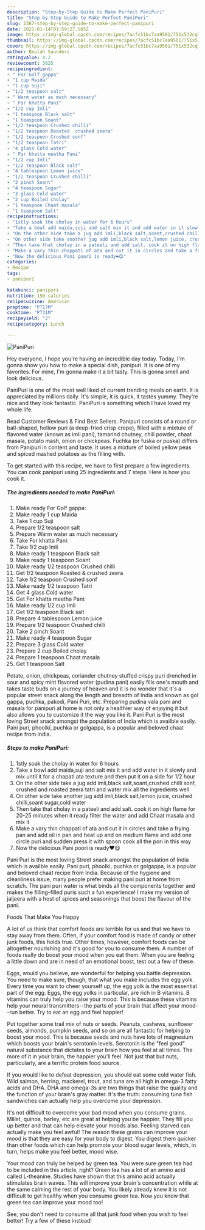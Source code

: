 ```yaml
---
description: "Step-by-Step Guide to Make Perfect PaniPuri"
title: "Step-by-Step Guide to Make Perfect PaniPuri"
slug: 2367-step-by-step-guide-to-make-perfect-panipuri
date: 2021-01-14T01:59:27.565Z
image: https://img-global.cpcdn.com/recipes/7acfc51bc7aa9501/751x532cq70/panipuri-recipe-main-photo.jpg
thumbnail: https://img-global.cpcdn.com/recipes/7acfc51bc7aa9501/751x532cq70/panipuri-recipe-main-photo.jpg
cover: https://img-global.cpcdn.com/recipes/7acfc51bc7aa9501/751x532cq70/panipuri-recipe-main-photo.jpg
author: Beulah Saunders
ratingvalue: 4.2
reviewcount: 3825
recipeingredient:
- " For Golf gappa"
- "1 cup Maida"
- "1 cup Suji"
- "1/2 teaspoon salt"
- " Warm water as much necessary"
- " For khatta Pani"
- "1/2 cup Imli"
- "1 teaspoon Black salt"
- "1 teaspoon Soant"
- "1/2 teaspoon Crushed chilli"
- "1/2 teaspoon Roasted  crushed zeera"
- "1/2 teaspoon Crushed sonf"
- "1/2 teaspoon Tatri"
- "4 glass Cold water"
- " For khatta meetha Pani"
- "1/2 cup Imli"
- "1/2 teaspoon Black salt"
- "4 tablespoon Lemon juice"
- "1/2 teaspoon Crushed chilli"
- "2 pinch Soant"
- "4 teaspoon Sugar"
- "3 glass Cold water"
- "2 cup Boiled cholay"
- "1 teaspoon Chaat masala"
- "1 teaspoon Salt"
recipeinstructions:
- "1stly soak the cholay in water for 6 hours"
- "Take a bowl add maida,suji and salt mix it and add water in it slowly and mix until it for a chapati ata texture and then put it on a side for 1/2 hour"
- "On the other side take a jug add imli,black salt,soant,crushed chilli sonf, crushed and roasted zeera tatri and water mix all the ingredients well"
- "On other side take another jug add imli,black salt,lemon juice, crushed chilli,soant sugar,cold water"
- "Then take that cholay in a pateeli and add salt. cook it on high flame for 20-25 minutes when it ready filter the water and add Chaat masala and mix it"
- "Make a vary thin chappati of ata and cut it in circles and take a frying pan and add oil in pan and heat up and on medium flame and add one circle puri and sudden press it with spoon cook all the pori in this way"
- "Now the delicious Pani poori is ready❤️😋"
categories:
- Recipe
tags:
- panipuri

katakunci: panipuri 
nutrition: 150 calories
recipecuisine: American
preptime: "PT17M"
cooktime: "PT31M"
recipeyield: "2"
recipecategory: Lunch

---
```



![PaniPuri](https://img-global.cpcdn.com/recipes/7acfc51bc7aa9501/751x532cq70/panipuri-recipe-main-photo.jpg)

Hey everyone, I hope you're having an incredible day today. Today, I'm gonna show you how to make a special dish, panipuri. It is one of my favorites. For mine, I'm gonna make it a bit tasty. This is gonna smell and look delicious.

PaniPuri is one of the most well liked of current trending meals on earth. It is appreciated by millions daily. It's simple, it is quick, it tastes yummy. They're nice and they look fantastic. PaniPuri is something which I have loved my whole life.

Read Customer Reviews &amp; Find Best Sellers. Panipuri consists of a round or ball-shaped, hollow puri (a deep-fried crisp crepe), filled with a mixture of flavored water (known as imli pani), tamarind chutney, chili powder, chaat masala, potato mash, onion or chickpeas. Fuchka (or fuska or puska) differs from Panipuri in content and taste. It uses a mixture of boiled yellow peas and spiced mashed potatoes as the filling with.


To get started with this recipe, we have to first prepare a few ingredients. You can cook panipuri using 25 ingredients and 7 steps. Here is how you cook it.

<!--inarticleads1-->

##### The ingredients needed to make PaniPuri:

1. Make ready  For Golf gappa:
1. Make ready 1 cup Maida
1. Take 1 cup Suji
1. Prepare 1/2 teaspoon salt
1. Prepare  Warm water as much necessary
1. Take  For khatta Pani:
1. Take 1/2 cup Imli
1. Make ready 1 teaspoon Black salt
1. Make ready 1 teaspoon Soant
1. Make ready 1/2 teaspoon Crushed chilli
1. Get 1/2 teaspoon Roasted &amp; crushed zeera
1. Take 1/2 teaspoon Crushed sonf
1. Make ready 1/2 teaspoon Tatri
1. Get 4 glass Cold water
1. Get  For khatta meetha Pani:
1. Make ready 1/2 cup Imli
1. Get 1/2 teaspoon Black salt
1. Prepare 4 tablespoon Lemon juice
1. Prepare 1/2 teaspoon Crushed chilli
1. Take 2 pinch Soant
1. Make ready 4 teaspoon Sugar
1. Prepare 3 glass Cold water
1. Prepare 2 cup Boiled cholay
1. Prepare 1 teaspoon Chaat masala
1. Get 1 teaspoon Salt


Potato, onion, chickpeas, coriander chutney stuffed crispy puri drenched in sour and spicy mint flavored water (pudina pani) easily fills one&#39;s mouth and takes taste buds on a journey of heaven and it is no wonder that it&#39;s a popular street snack along the length and breadth of India and known as gol gappa, puchka, pakodi, Pani Puri, etc. Preparing pudina vala pani and masala for panipuri at home is not only a healthier way of enjoying it but also allows you to customize it the way you like it. Pani Puri is the most loving Street snack amongst the population of India which is availble easily. Pani puri, phoolki, puchka or golgappa, is a popular and beloved chaat recipe from India. 

<!--inarticleads2-->

##### Steps to make PaniPuri:

1. 1stly soak the cholay in water for 6 hours
1. Take a bowl add maida,suji and salt mix it and add water in it slowly and mix until it for a chapati ata texture and then put it on a side for 1/2 hour
1. On the other side take a jug add imli,black salt,soant,crushed chilli sonf, crushed and roasted zeera tatri and water mix all the ingredients well
1. On other side take another jug add imli,black salt,lemon juice, crushed chilli,soant sugar,cold water
1. Then take that cholay in a pateeli and add salt. cook it on high flame for 20-25 minutes when it ready filter the water and add Chaat masala and mix it
1. Make a vary thin chappati of ata and cut it in circles and take a frying pan and add oil in pan and heat up and on medium flame and add one circle puri and sudden press it with spoon cook all the pori in this way
1. Now the delicious Pani poori is ready❤️😋


Pani Puri is the most loving Street snack amongst the population of India which is availble easily. Pani puri, phoolki, puchka or golgappa, is a popular and beloved chaat recipe from India. Because of the hygiene and cleanliness issue, many people prefer making pani puri at home from scratch. The pani puri water is what binds all the components together and makes the filling-filled puris such a fun experience! I make my version of jaljeera with a host of spices and seasonings that boost the flavour of the pani. 

Foods That Make You Happy


A lot of us think that comfort foods are terrible for us and that we have to stay away from them. Often, if your comfort food is made of candy or other junk foods, this holds true. Other times, however, comfort foods can be altogether nourishing and it's good for you to consume them. A number of foods really do boost your mood when you eat them. When you are feeling a little down and are in need of an emotional boost, test out a few of these.

Eggs, would you believe, are wonderful for helping you battle depression. You need to make sure, though, that what you make includes the egg yolk. Every time you want to cheer yourself up, the egg yolk is the most essential part of the egg. Eggs, the egg yolks in particular, are rich in B vitamins. B vitamins can truly help you raise your mood. This is because these vitamins help your neural transmitters--the parts of your brain that affect your mood--run better. Try to eat an egg and feel happier!

Put together some trail mix of nuts or seeds. Peanuts, cashews, sunflower seeds, almonds, pumpkin seeds, and so on are all fantastic for helping to boost your mood. This is because seeds and nuts have lots of magnesium which boosts your brain's serotonin levels. Serotonin is the "feel good" natural substance that dictates to your brain how you feel at all times. The more of it in your brain, the happier you'll feel. Not just that but nuts, particularly, are a terrific protein food source.

If you would like to defeat depression, you should eat some cold water fish. Wild salmon, herring, mackerel, trout, and tuna are all high in omega-3 fatty acids and DHA. DHA and omega-3s are two things that raise the quality and the function of your brain's gray matter. It's the truth: consuming tuna fish sandwiches can actually help you overcome your depression. 

It's not difficult to overcome your bad mood when you consume grains. Millet, quinoa, barley, etc are great at helping you be happier. They fill you up better and that can help elevate your moods also. Feeling starved can actually make you feel awful! The reason these grains can improve your mood is that they are easy for your body to digest. You digest them quicker than other foods which can help promote your blood sugar levels, which, in turn, helps make you feel better, mood wise.

Your mood can truly be helped by green tea. You were sure green tea had to be included in this article, right? Green tea has a lot of an amino acid called L-theanine. Studies have shown that this amino acid actually stimulates brain waves. This will improve your brain's concentration while at the same calming the rest of your body. You likely already knew it is not difficult to get healthy when you consume green tea. Now you know that green tea can improve your mood too!

See, you don't need to consume all that junk food when you wish to feel better! Try a few of these instead!


